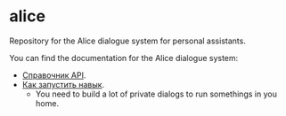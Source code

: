 # alice

Repository for the Alice dialogue system for personal assistants.

You can find the documentation for the Alice dialogue system:
 - [Справочник API](https://yandex.ru/dev/dialogs/alice/doc/ru/protocol).
 - [Как запустить навык](https://yandex.ru/dev/dialogs/alice/doc/ru/activation).
   - You need to build a lot of private dialogs to run somethings in you home.
